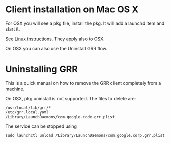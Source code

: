 # Client installation on Mac OS X

For OSX you will see a pkg file, install the pkg. It will add a
launchd item and start it.

See [Linux instructions](on-linux.md). They apply also to OSX.

On OSX you can also use the Uninstall GRR flow.

# Uninstalling GRR

This is a quick manual on how to remove the GRR client completely from a machine.

On OSX, pkg uninstall is not supported. The files to delete are:

```docker
/usr/local/lib/grr/*
/etc/grr.local.yaml
/Library/LaunchDaemons/com.google.code.grr.plist
```

The service can be stopped using

```docker
sudo launchctl unload /Library/LaunchDaemons/com.google.corp.grr.plist
```
